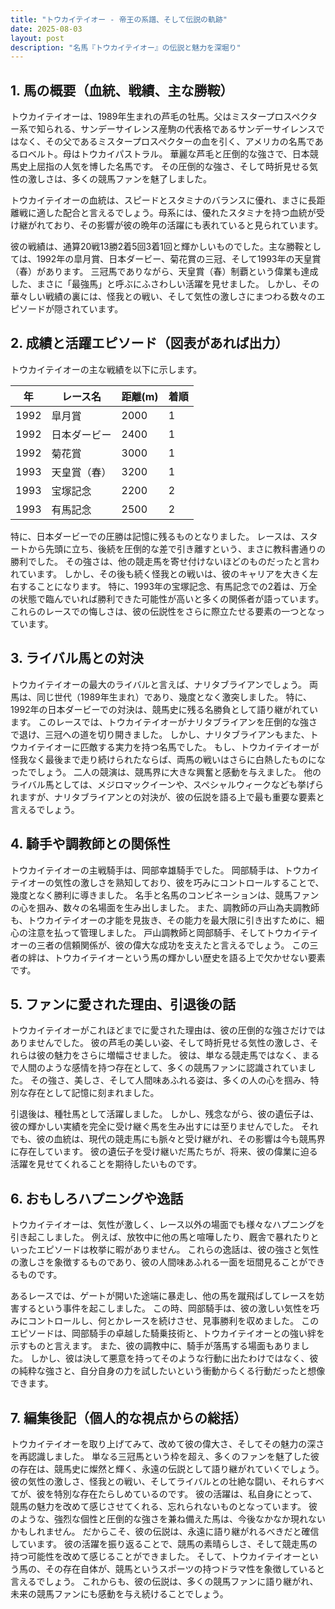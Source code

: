 ```yaml
---
title: "トウカイテイオー - 帝王の系譜、そして伝説の軌跡"
date: 2025-08-03
layout: post
description: "名馬『トウカイテイオー』の伝説と魅力を深堀り"
---
```


## 1. 馬の概要（血統、戦績、主な勝鞍）

トウカイテイオーは、1989年生まれの芦毛の牡馬。父はミスタープロスペクター系で知られる、サンデーサイレンス産駒の代表格であるサンデーサイレンスではなく、その父であるミスタープロスペクターの血を引く、アメリカの名馬であるロベルト。母はトウカイパストラル。  華麗な芦毛と圧倒的な強さで、日本競馬史上屈指の人気を博した名馬です。  その圧倒的な強さ、そして時折見せる気性の激しさは、多くの競馬ファンを魅了しました。

トウカイテイオーの血統は、スピードとスタミナのバランスに優れ、まさに長距離戦に適した配合と言えるでしょう。母系には、優れたスタミナを持つ血統が受け継がれており、その影響が彼の晩年の活躍にも表れていると見られています。

彼の戦績は、通算20戦13勝2着5回3着1回と輝かしいものでした。主な勝鞍としては、1992年の皐月賞、日本ダービー、菊花賞の三冠、そして1993年の天皇賞（春）があります。  三冠馬でありながら、天皇賞（春）制覇という偉業も達成した、まさに「最強馬」と呼ぶにふさわしい活躍を見せました。  しかし、その華々しい戦績の裏には、怪我との戦い、そして気性の激しさにまつわる数々のエピソードが隠されています。


## 2. 成績と活躍エピソード（図表があれば出力）

トウカイテイオーの主な戦績を以下に示します。

| 年 | レース名          | 距離(m) | 着順 |
|---|-----------------|---------|-----|
| 1992 | 皐月賞            | 2000    | 1   |
| 1992 | 日本ダービー        | 2400    | 1   |
| 1992 | 菊花賞            | 3000    | 1   |
| 1993 | 天皇賞（春）      | 3200    | 1   |
| 1993 | 宝塚記念          | 2200    | 2   |
| 1993 | 有馬記念          | 2500    | 2   |


特に、日本ダービーでの圧勝は記憶に残るものとなりました。  レースは、スタートから先頭に立ち、後続を圧倒的な差で引き離すという、まさに教科書通りの勝利でした。  その強さは、他の競走馬を寄せ付けないほどのものだったと言われています。  しかし、その後も続く怪我との戦いは、彼のキャリアを大きく左右することになります。  特に、1993年の宝塚記念、有馬記念での2着は、万全の状態で臨んでいれば勝利できた可能性が高いと多くの関係者が語っています。  これらのレースでの悔しさは、彼の伝説性をさらに際立たせる要素の一つとなっています。


## 3. ライバル馬との対決

トウカイテイオーの最大のライバルと言えば、ナリタブライアンでしょう。  両馬は、同じ世代（1989年生まれ）であり、幾度となく激突しました。  特に、1992年の日本ダービーでの対決は、競馬史に残る名勝負として語り継がれています。  このレースでは、トウカイテイオーがナリタブライアンを圧倒的な強さで退け、三冠への道を切り開きました。 しかし、ナリタブライアンもまた、トウカイテイオーに匹敵する実力を持つ名馬でした。  もし、トウカイテイオーが怪我なく最後まで走り続けられたならば、両馬の戦いはさらに白熱したものになったでしょう。  二人の競演は、競馬界に大きな興奮と感動を与えました。  他のライバル馬としては、メジロマックイーンや、スペシャルウィークなども挙げられますが、ナリタブライアンとの対決が、彼の伝説を語る上で最も重要な要素と言えるでしょう。


## 4. 騎手や調教師との関係性

トウカイテイオーの主戦騎手は、岡部幸雄騎手でした。  岡部騎手は、トウカイテイオーの気性の激しさを熟知しており、彼を巧みにコントロールすることで、幾度となく勝利に導きました。  名手と名馬のコンビネーションは、競馬ファンの心を掴み、数々の名場面を生み出しました。  また、調教師の戸山為夫調教師も、トウカイテイオーの才能を見抜き、その能力を最大限に引き出すために、細心の注意を払って管理しました。  戸山調教師と岡部騎手、そしてトウカイテイオーの三者の信頼関係が、彼の偉大な成功を支えたと言えるでしょう。  この三者の絆は、トウカイテイオーという馬の輝かしい歴史を語る上で欠かせない要素です。


## 5. ファンに愛された理由、引退後の話

トウカイテイオーがこれほどまでに愛された理由は、彼の圧倒的な強さだけではありませんでした。  彼の芦毛の美しい姿、そして時折見せる気性の激しさ、それらは彼の魅力をさらに増幅させました。  彼は、単なる競走馬ではなく、まるで人間のような感情を持つ存在として、多くの競馬ファンに認識されていました。  その強さ、美しさ、そして人間味あふれる姿は、多くの人の心を掴み、特別な存在として記憶に刻まれました。

引退後は、種牡馬として活躍しました。  しかし、残念ながら、彼の遺伝子は、彼の輝かしい実績を完全に受け継ぐ馬を生み出すには至りませんでした。  それでも、彼の血統は、現代の競走馬にも脈々と受け継がれ、その影響は今も競馬界に存在しています。  彼の遺伝子を受け継いだ馬たちが、将来、彼の偉業に迫る活躍を見せてくれることを期待したいものです。


## 6. おもしろハプニングや逸話

トウカイテイオーは、気性が激しく、レース以外の場面でも様々なハプニングを引き起こしました。  例えば、放牧中に他の馬と喧嘩したり、厩舎で暴れたりといったエピソードは枚挙に暇がありません。  これらの逸話は、彼の強さと気性の激しさを象徴するものであり、彼の人間味あふれる一面を垣間見ることができるものです。

あるレースでは、ゲートが開いた途端に暴走し、他の馬を蹴飛ばしてレースを妨害するという事件を起こしました。  この時、岡部騎手は、彼の激しい気性を巧みにコントロールし、何とかレースを続けさせ、見事勝利を収めました。  このエピソードは、岡部騎手の卓越した騎乗技術と、トウカイテイオーとの強い絆を示すものと言えます。  また、彼の調教中に、騎手が落馬する場面もありました。  しかし、彼は決して悪意を持ってそのような行動に出たわけではなく、彼の純粋な強さと、自分自身の力を試したいという衝動からくる行動だったと想像できます。


## 7. 編集後記（個人的な視点からの総括）

トウカイテイオーを取り上げてみて、改めて彼の偉大さ、そしてその魅力の深さを再認識しました。  単なる三冠馬という枠を超え、多くのファンを魅了した彼の存在は、競馬史に燦然と輝く、永遠の伝説として語り継がれていくでしょう。  彼の気性の激しさ、怪我との戦い、そしてライバルとの壮絶な闘い、それらすべてが、彼を特別な存在たらしめているのです。  彼の活躍は、私自身にとって、競馬の魅力を改めて感じさせてくれる、忘れられないものとなっています。  彼のような、強烈な個性と圧倒的な強さを兼ね備えた馬は、今後なかなか現れないかもしれません。  だからこそ、彼の伝説は、永遠に語り継がれるべきだと確信しています。  彼の活躍を振り返ることで、競馬の素晴らしさ、そして競走馬の持つ可能性を改めて感じることができました。  そして、トウカイテイオーという馬の、その存在自体が、競馬というスポーツの持つドラマ性を象徴していると言えるでしょう。  これからも、彼の伝説は、多くの競馬ファンに語り継がれ、未来の競馬ファンにも感動を与え続けることでしょう。
